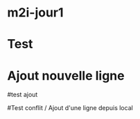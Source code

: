 # m2i-jour1

# Test
# Ajout nouvelle ligne
#test ajout

#Test conflit / Ajout d'une ligne depuis local